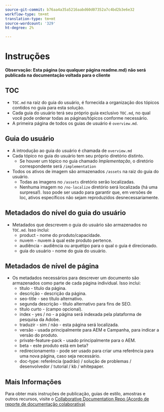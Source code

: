 ```yaml
---
source-git-commit: b76aa4a35a5216aabd60d07352a7c4bd2b3e6e32
workflow-type: tm+mt
translation-type: tm+mt
source-wordcount: '329'
ht-degree: 2%

---
```

# Instruções

**Observação: Esta página (ou qualquer página readme.md) não será publicada na documentação voltada para o cliente**

## TOC

+ `TOC.md` na raiz do guia do usuário, é fornecida a organização dos tópicos contidos no guia para esta solução.
+ Cada guia do usuário terá seu próprio guia exclusivo `TOC.md`, no qual você pode ordenar todas as páginas/tópicos conforme necessário.
+ A primeira página de todos os guias de usuário é `overview.md`.

## Guia do usuário

+ A introdução ao guia do usuário é chamada de `overview.md`
+ Cada tópico no guia do usuário tem seu próprio diretório distinto.
   + Se houver um tópico no guia chamado *Implementação*, o diretório correspondente será `/implementation`
+ Todos os ativos de imagem são armazenados `/assets` na raiz do guia do usuário.
   + Todas as imagens no `/assets` diretório serão localizadas.
   + Nenhuma imagem no `/no-localize` diretório será localizada (há uma surpresa!). Isso pode ser usado para garantir que, em versões de loc, ativos específicos não sejam reproduzidos desnecessariamente.

## Metadados do nível do guia do usuário

+ Metadados que descrevem o guia do usuário são armazenados no `TOC.md`. Isso inclui:
   + product - nome do produto/capacidade.
   + nuvem - nuvem à qual este produto pertence.
   + audiência - audiência ou arquétipo para o qual o guia é direcionado.
   + guia do usuário - nome do guia do usuário.

## Metadados de nível de página

+ Os metadados necessários para descrever um documento são armazenados como parte de cada página individual. Isso inclui:
   + título - título da página.
   + descrição - descrição da página.
   + seo-title - seo título alternativo.
   + segunda descrição - título alternativo para fins de SEO.
   + título curto - (campo opcional).
   + index - yes / no - a página será indexada pela plataforma de pesquisa da Adobe.
   + traduzir - sim / não - esta página será localizada.
   + versão - usada principalmente para AEM e Campanha, para indicar a versão do produto.
   + private-feature-pack - usado principalmente para o AEM.
   + beta - este produto está em beta?
   + redirecionamento - pode ser usado para criar uma referência para uma nova página, caso seja necessário.
   + doc-type: referência (padrão) / solução de problemas / desenvolvedor / tutorial / kb / whitepaper.

## Mais Informações

Para obter mais instruções de publicação, guias de estilo, amostras e outros recursos, visite o [Collaborative Documentation Repo (Acordo de reporte de documentação colaborativa)](https://git.corp.adobe.com/AdobeDocs/collaborative-doc-instructions)
